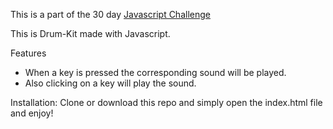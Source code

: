 This is a part of the 30 day [Javascript Challenge](https://javascript30.com/) 


This is Drum-Kit made with Javascript.

Features 
- When a key is pressed the corresponding sound will be played.
- Also clicking on a key will play the sound.



Installation: Clone or download this repo and simply open the index.html file and enjoy!

